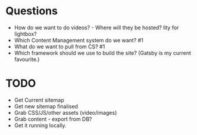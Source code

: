 
# Questions

* How do we want to do videos? - Where will they be hosted? lity for lightbox?
* Which Content Management system do we want? #1
* What do we want to pull from CS? #1
* Which framework should we use to build the site? (Gatsby is my current favourite.)


# TODO

* Get Current sitemap
* Get new sitemap finalised
* Grab CSS/JS/other assets (video/images)
* Grab content - export from DB?
* Get it running locally.
